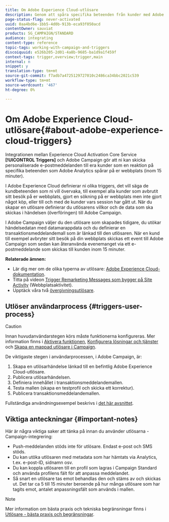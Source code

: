 ```yaml
---
title: Om Adobe Experience Cloud-utlösare
description: Genom att spåra specifika beteenden från kunder med Adobe Analytics kan ni nu skicka personaliserade e-postmeddelanden till era kunder i Adobe Campaign.
page-status-flag: never-activated
uuid: 0aa4bd6e-1bb5-4d0b-913b-eca93f050acd
contentOwner: sauviat
products: SG_CAMPAIGN/STANDARD
audience: integrating
content-type: reference
topic-tags: working-with-campaign-and-triggers
discoiquuid: e526b205-2d01-4a8b-9685-ba1d9a1f459f
context-tags: trigger,overview;trigger,main
internal: n
snippet: y
translation-type: tm+mt
source-git-commit: f7adb7a4725129727010c2486ca34bbc2021c539
workflow-type: tm+mt
source-wordcount: '467'
ht-degree: 0%

---
```



# Om Adobe Experience Cloud-utlösare{#about-adobe-experience-cloud-triggers}

Integrationen mellan Experience Cloud Activation Core Service **[!UICONTROL Triggers]** och Adobe Campaign gör att ni kan skicka personaliserade e-postmeddelanden till era kunder som en reaktion på specifika beteenden som Adobe Analytics spårar på er webbplats (inom 15 minuter).

I Adobe Experience Cloud definierar ni olika triggers, det vill säga de kundbeteenden som ni vill övervaka, till exempel alla kunder som avbrutit sitt besök på er webbplats, gjort en sökning på er webbplats men inte gjort något köp, eller till och med de kunder vars session har gått ut. När du skapar en utlösare definierar du utlösarens villkor och de data som ska skickas i händelsen (överföringen) till Adobe Campaign.

I Adobe Campaign väljer du den utlösare som skapades tidigare, du utökar händelsedatan med datamarappdata och du definierar en transaktionsmeddelandemall som är länkad till den utlösaren. När en kund till exempel avbryter sitt besök på din webbplats skickas ett event till Adobe Campaign som sedan kan återanvända evenemanget via ett e-postmeddelande som skickas till kunden inom 15 minuter.

**Relaterade ämnen:**

* Lär dig mer om de olika typerna av utlösare: [Adobe Experience Cloud-dokumentation](https://docs.adobe.com/content/help/en/core-services/interface/activation/triggers.html).
* Titta på videon [Trigger Remarketing Messages som bygger på Site Activity](https://helpx.adobe.com/marketing-cloud/how-to/email-marketing.html#step-two) (Webbplatsaktivitet).
* Upptäck våra två [övergivningsutlösare](../../integrating/using/abandonment-triggers-use-cases.md).

## Utlöser användarprocess {#triggers-user-process}

>[!CAUTION]
>
>Innan huvudanvändarstegen körs måste funktionerna konfigureras. Mer information finns i [Aktivera funktionen](../../integrating/using/configuring-triggers-in-experience-cloud.md#activating-the-functionality), [Konfigurera lösningar och tjänster](../../integrating/using/configuring-triggers-in-experience-cloud.md#configuring-solutions-and-services) och [Skapa en mappad utlösare i Campaign](../../integrating/using/using-triggers-in-campaign.md#creating-a-mapped-trigger-in-campaign).

De viktigaste stegen i användarprocessen, i Adobe Campaign, är:

1. Skapa en utlösarhändelse länkad till en befintlig Adobe Experience Cloud-utlösare.
1. Publicera utlösarhändelsen.
1. Definiera innehållet i transaktionsmeddelandemallen.
1. Testa mallen (skapa en testprofil och skicka ett korrektur).
1. Publicera transaktionsmeddelandemallen.

Fullständiga användningsexempel beskrivs i [det här avsnittet](../../integrating/using/abandonment-triggers-use-cases.md).

## Viktiga anteckningar {#important-notes}

Här är några viktiga saker att tänka på innan du använder utlösarna - Campaign-integrering:

* Push-meddelanden stöds inte för utlösare. Endast e-post och SMS stöds.
* Du kan utöka utlösaren med metadata som har hämtats via Analytics, t.ex. e-post-ID, sidnamn osv.
* Du kan koppla utlösaren till en profil som lagras i Campaign Standard och använda profilens fält för att anpassa meddelandet.
* Så snart en utlösare tas emot behandlas den och stäms av och skickas ut. Det tar ca 5 till 15 minuter beroende på hur många utlösare som har tagits emot, antalet anpassningsfält som används i mallen.

>[!NOTE]
>
>Mer information om bästa praxis och tekniska begränsningar finns i [Utlösare - bästa praxis och begränsningar](../../integrating/using/configuring-triggers-in-experience-cloud.md#triggers-best-practices-and-limitations).

